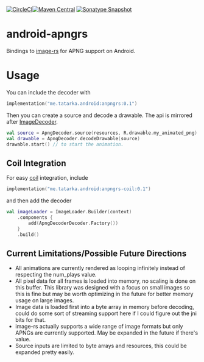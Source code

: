 [![CircleCI](https://circleci.com/gh/evant/android-apngrs.svg?style=svg&circle-token=8792fa19911be92d6a1d66dd45ece3bf6712f778)](https://circleci.com/gh/evant/android-apngrs)[![Maven
Central](https://img.shields.io/maven-central/v/me.tatarka.android/android-apngrs.svg)](https://search.maven.org/search?q=g:me.tatarka.android)
[![Sonatype Snapshot](https://img.shields.io/nexus/s/https/oss.sonatype.org/me.tatarka.android/android-apngrs.svg)](https://oss.sonatype.org/content/repositories/snapshots/me/tatarka/android/)

# android-apngrs

Bindings to [image-rs](https://github.com/image-rs/image) for APNG support on Android.

# Usage

You can include the decoder with

```kotlin
implementation("me.tatarka.android:anpngrs:0.1")
```

Then you can create a source and decode a drawable. The api is mirrored after
[ImageDecoder](https://developer.android.com/reference/android/graphics/ImageDecoder).

```kotlin
val source = ApngDecoder.source(resources, R.drawable.my_animated_png)
val drawable = ApngDecoder.decodeDrawable(source)
drawable.start() // to start the animation.
```

## Coil Integration

For easy [coil](https://coil-kt.github.io/coil/) integration, include

```kotlin
implementation("me.tatarka.android:anpngrs-coil:0.1")
```

and then add the decoder

```kotlin
val imageLoader = ImageLoader.Builder(context)
    .components {
        add(ApngDecoderDecoder.Factory())
    }
    .build()
```

## Current Limitations/Possible Future Directions

- All animations are currently rendered as looping infinitely instead of respecting the num_plays
  value.
- All pixel data for all frames is loaded into memory, no scaling is done on this buffer. This
  library was designed with a focus on small images so this is fine but may be worth optimizing in
  the future for better memory usage on large images.
- Image data is loaded first into a byte array in memory before decoding, could do some sort of
  streaming support here if I could figure out the jni bits for that.
- image-rs actually supports a wide range of image formats but only APNGs are currently supported.
  May be expanded in the future if there's value.
- Source inputs are limited to byte arrays and resources, this could be expanded pretty easily.
